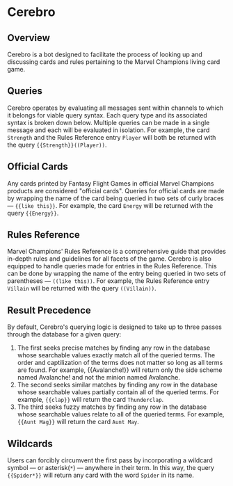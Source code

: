 # Cerebro
## Overview
Cerebro is a bot designed to facilitate the process of looking up and discussing cards and rules pertaining to the Marvel Champions living card game.

## Queries
Cerebro operates by evaluating all messages sent within channels to which it belongs for viable query syntax. Each query type and its associated syntax is broken down below. Multiple queries can be made in a single message and each will be evaluated in isolation. For example, the card `Strength` and the Rules Reference entry `Player` will both be returned with the query `{{Strength}}((Player))`.

## Official Cards
Any cards printed by Fantasy Flight Games in official Marvel Champions products are considered "official cards". Queries for official cards are made by wrapping the name of the card being queried in two sets of curly braces — `{{like this}}`. For example, the card `Energy` will be returned with the query `{{Energy}}`.

## Rules Reference
Marvel Champions' Rules Reference is a comprehensive guide that provides in-depth rules and guidelines for all facets of the game. Cerebro is also equipped to handle queries made for entries in the Rules Reference. This can be done by wrapping the name of the entry being queried in two sets of parentheses — `((like this))`. For example, the Rules Reference entry `Villain` will be returned with the query `((Villain))`.

## Result Precedence
By default, Cerebro's querying logic is designed to take up to three passes through the database for a given query:
1. The first seeks precise matches by finding any row in the database whose searchable values exactly match all of the queried terms. The order and captilization of the terms does not matter so long as all terms are found. For example, {{Avalanche!}} will return only the side scheme named Avalanche! and not the minion named Avalanche.
2. The second seeks similar matches by finding any row in the database whose searchable values partially contain all of the queried terms. For example, `{{clap}}` will return the card `Thunderclap`.
3. The third seeks fuzzy matches by finding any row in the database whose searchable values relate to all of the queried terms. For example, `{{Aunt Mag}}` will return the card `Aunt May`.

## Wildcards
Users can forcibly circumvent the first pass by incorporating a wildcard symbol — or asterisk(`*`) — anywhere in their term. In this way, the query `{{Spider*}}` will return any card with the word `Spider` in its name.
